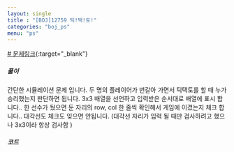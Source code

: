```yaml
---
layout: single
title : "[BOJ]12759 틱!택!토!"
categories: "boj_ps"
menu: "ps"
---  
```

  
  
[# 문제링크](https://www.acmicpc.net/problem/12759){:target="_blank"}

##### 풀이
간단한 시뮬레이션 문제 입니다.
두 명의 플레이어가 번갈아 가면서 틱택토를 할 때 누가 승리했는지 판단하면 됩니다.
3x3 배열을 선언하고 입력받은 순서대로 배열에 표시 합니다..
한 선수가 뒀으면 둔 자리의 row, col 한 줄씩 확인해서 게임에 이겼는지 체크 합니다..
대각선도 체크도 잊으면 안됩니다. (대각선 자리가 입력 될 때만 검사하려고 했으나 3x3이라 항상 검사함 )

##### 코드
<script src="https://gist.github.com/eyou-note/221a7ac380c69424f9a0305be98e3010.js"></script>

